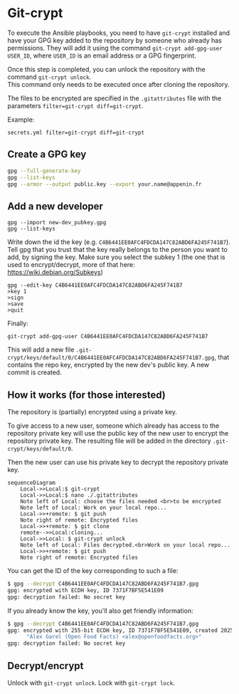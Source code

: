 # Git-crypt

To execute the Ansible playbooks, you need to have `git-crypt` installed and have your GPG key added to the repository by someone who already has permissions. They will add it using the command `git-crypt add-gpg-user USER_ID`, where `USER_ID` is an email address or a GPG fingerprint.

Once this step is completed, you can unlock the repository with the command `git-crypt unlock`.  
This command only needs to be executed once after cloning the repository.

The files to be encrypted are specified in the `.gitattributes` file with the parameters `filter=git-crypt diff=git-crypt`.

Example:

```text
secrets.yml filter=git-crypt diff=git-crypt
```

## Create a GPG key

```sh
gpg --full-generate-key
gpg --list-keys
gpg --armor --output public.key --export your.name@appenin.fr
```

## Add a new developer

```
gpg --import new-dev_pubkey.gpg
gpg --list-keys
```

Write down the id the key (e.g. `C4B6441EE0AFC4FDCDA147C82ABD6FA245F741B7`). Tell gpg that you trust that the key really belongs to the person you want to add, by signing the key. Make sure you select the subkey 1 (the one that is used to encrypt/decrypt, more of that here: https://wiki.debian.org/Subkeys)

```
gpg --edit-key C4B6441EE0AFC4FDCDA147C82ABD6FA245F741B7
>key 1
>sign
>save
>quit
```

Finally:

```
git-crypt add-gpg-user C4B6441EE0AFC4FDCDA147C82ABD6FA245F741B7
```

This will add a new file `.git-crypt/keys/default/0/C4B6441EE0AFC4FDCDA147C82ABD6FA245F741B7.gpg`, that contains the repo key, encrypted by the new dev's public key. A new commit is created.


## How it works (for those interested)

The repository is (partially) encrypted using a private key.

To give access to a new user, someone which already has access to the repository private key will use the public key of the new user to encrypt the repository private key. The resulting file will be added in the directory `.git-crypt/keys/default/0`.

Then the new user can use his private key to decrypt the repository private key.

```mermaid
sequenceDiagram
    Local->>Local:$ git-crypt
    Local->>Local:$ nano ./.gitattributes
    Note left of Local: choose the files needed <br>to be encrypted
    Note left of Local: Work on your local repo...
    Local->>+remote: $ git push
    Note right of remote: Encrypted files
    Local->>+remote: $ git clone
    remote-->>Local:cloning...
    Local->>Local: $ git-crypt unlock
    Note left of Local: Files decrypted.<br>Work on your local repo...
    Local->>+remote: $ git push
    Note right of remote: Encrypted files
```

You can get the ID of the key corresponding to such a file:

```sh
$ gpg --decrypt C4B6441EE0AFC4FDCDA147C82ABD6FA245F741B7.gpg
gpg: encrypted with ECDH key, ID 7371F7BF5E541E09
gpg: decryption failed: No secret key
```

If you already know the key, you'll also get friendly information:

```sh
$ gpg --decrypt C4B6441EE0AFC4FDCDA147C82ABD6FA245F741B7.gpg
gpg: encrypted with 255-bit ECDH key, ID 7371F7BF5E541E09, created 2025-02-14
      "Alex Garel (Open Food Facts) <alex@openfoodfacts.org>"
gpg: decryption failed: No secret key
```

## Decrypt/encrypt

Unlock with `git-crypt unlock`. Lock with  `git-crypt lock`.
